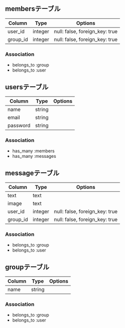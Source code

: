 ## membersテーブル

|Column|Type|Options|
|------|----|-------|
|user_id|integer|null: false, foreign_key: true|
|group_id|integer|null: false, foreign_key: true|

### Association
- belongs_to :group
- belongs_to :user


## usersテーブル

|Column|Type|Options|
|------|----|-------|
|name|string|     |
|email|string|     |
|password|string|     |

### Association
- has_many :members
- has_many :messages


## messageテーブル

|Column|Type|Options|
|------|----|-------|
|text|text|     |
|image|text|       |
|user_id|integer|null: false, foreign_key: true|
|group_id|integer|null: false, foreign_key: true|

### Association
- belongs_to :group
- belongs_to :user


## groupテーブル

|Column|Type|Options|
|------|----|-------|
|name|string|      |

### Association
- belongs_to :group
- belongs_to :user

